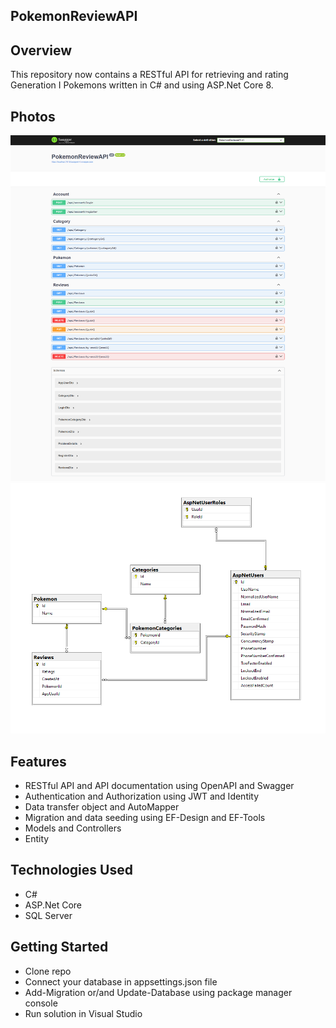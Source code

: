 ## PokemonReviewAPI

## Overview
This repository now contains a RESTful API for retrieving and rating Generation I Pokemons written in C# and using ASP.Net Core 8.

## Photos
![api](https://github.com/tyang146/PokemonReviewAPI/blob/master/Photos/1.png)
![diagram](https://github.com/tyang146/PokemonReviewAPI/blob/master/Photos/2.png)


## Features
- RESTful API and API documentation using OpenAPI and Swagger
- Authentication and Authorization using JWT and Identity
- Data transfer object and AutoMapper
- Migration and data seeding using EF-Design and EF-Tools
- Models and Controllers
- Entity

## Technologies Used
- C#
- ASP.Net Core
- SQL Server

## Getting Started
- Clone repo
- Connect your database in appsettings.json file
- Add-Migration or/and Update-Database using package manager console
- Run solution in Visual Studio

